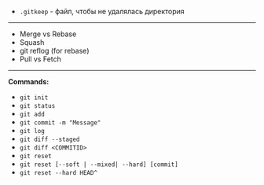 - ```.gitkeep``` - файл, чтобы не удалялась директория
--------------------------------
- Merge vs Rebase
- Squash
- git reflog (for rebase)
- Pull vs Fetch
--------------------------------
**Commands:**
- `git init`
- `git status`
- `git add`
- `git commit -m "Message"`
- `git log`
- `git diff --staged`
- `git diff <COMMITID>`
- `git reset`
- `git reset [--soft | --mixed| --hard] [commit]`
- `git reset --hard HEAD^`
